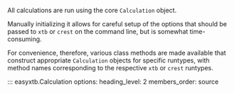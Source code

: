 All calculations are run using the core `Calculation` object.

Manually initializing it allows for careful setup of the options that should be passed to `xtb` or `crest` on the command line, but is somewhat time-consuming.

For convenience, therefore, various class methods are made available that construct appropriate `Calculation` objects for specific runtypes, with method names corresponding to the respective `xtb` or `crest` runtypes.

::: easyxtb.Calculation
    options:
      heading_level: 2
      members_order: source
